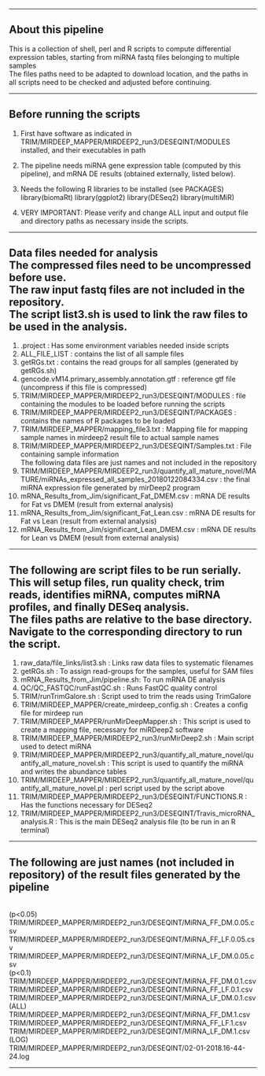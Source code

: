 ---------------------------------
About this pipeline
------------------------------
This is a collection of shell, perl and R scripts to compute differential expression tables, starting from miRNA fastq files belonging to multiple samples <br>
The files paths need to be adapted to download location, and the paths in all scripts need to be checked and adjusted before continuing.

---------------------------------
Before running the scripts
------------------------------
1. First have software as indicated in TRIM/MIRDEEP_MAPPER/MIRDEEP2_run3/DESEQINT/MODULES installed, and their executables in path

2. The pipeline needs miRNA gene expression table (computed by this pipeline), and mRNA DE results (obtained externally, listed below).

3. Needs the following R libraries to be installed (see PACKAGES)
	library(biomaRt)
	library(ggplot2)
	library(DESeq2)
	library(multiMiR)

4. VERY IMPORTANT: Please verify and change ALL input and output file and directory paths as necessary inside the scripts. 

---------------------------------
Data files needed for analysis <br>
The compressed files need to be uncompressed before use. <br>
The raw input fastq files are not included in the repository.  <br>
The script list3.sh is used to link the raw files to be used in the analysis.
---------------------------------

1. .project : Has some environment variables needed inside scripts
2. ALL_FILE_LIST : contains the list of all sample files
3. getRGs.txt : contains the read groups for all samples (generated by getRGs.sh)
4. gencode.vM14.primary_assembly.annotation.gtf : reference gtf file (uncompress if this file is compressed)
5. TRIM/MIRDEEP_MAPPER/MIRDEEP2_run3/DESEQINT/MODULES : file containing the modules to be loaded before running the scripts
6. TRIM/MIRDEEP_MAPPER/MIRDEEP2_run3/DESEQINT/PACKAGES : contains the names of R packages to be loaded
7. TRIM/MIRDEEP_MAPPER/mapping_file3.txt : Mapping file for mapping sample names in mirdeep2 result file to actual sample names
8. TRIM/MIRDEEP_MAPPER/MIRDEEP2_run3/DESEQINT/Samples.txt : File containing sample information
<br> The following data files are just names and not included in the repository <br>
9. TRIM/MIRDEEP_MAPPER/MIRDEEP2_run3/quantify_all_mature_novel/MATURE/miRNAs_expressed_all_samples_20180122084334.csv : the final miRNA expression file generated by mirDeep2 program
10. mRNA_Results_from_Jim/significant_Fat_DMEM.csv : mRNA DE results for Fat vs DMEM (result from external analysis)
11. mRNA_Results_from_Jim/significant_Fat_Lean.csv : mRNA DE results for Fat vs Lean (result from external analysis)
12. mRNA_Results_from_Jim/significant_Lean_DMEM.csv : mRNA DE results for Lean vs DMEM (result from external analysis)


---------------------------------
The following are script files to be run serially. <br>
This will setup files, run quality check, trim reads, identifies miRNA, computes miRNA profiles, and finally DESeq analysis. <br>
The files paths are relative to the base directory. Navigate to the corresponding directory to run the script.
---------------------------------

1. raw_data/file_links/list3.sh : Links raw data files to systematic filenames
2. getRGs.sh : To assign read-groups for the samples, useful for SAM files
3. mRNA_Results_from_Jim/pipeline.sh: To run mRNA DE analysis
4. QC/QC_FASTQC/runFastQC.sh : Runs FastQC quality control
5. TRIM/runTrimGalore.sh : Script used to trim the reads using TrimGalore
6. TRIM/MIRDEEP_MAPPER/create_mirdeep_config.sh : Creates a config file for mirdeep run
7. TRIM/MIRDEEP_MAPPER/runMirDeepMapper.sh : This script is used to create a mapping file, necessary for miRDeep2 software
8. TRIM/MIRDEEP_MAPPER/MIRDEEP2_run3/runMirDeep2.sh : Main script used to detect miRNA
9. TRIM/MIRDEEP_MAPPER/MIRDEEP2_run3/quantify_all_mature_novel/quantify_all_mature_novel.sh : This script is used to quantify the miRNA and writes the abundance tables
10. TRIM/MIRDEEP_MAPPER/MIRDEEP2_run3/quantify_all_mature_novel/quantify_all_mature_novel.pl : perl script used by the script above
11. TRIM/MIRDEEP_MAPPER/MIRDEEP2_run3/DESEQINT/FUNCTIONS.R : Has the functions necessary for DESeq2
12. TRIM/MIRDEEP_MAPPER/MIRDEEP2_run3/DESEQINT/Travis_microRNA_analysis.R : This is the main DESeq2 analysis file (to be run in an R terminal)

---------------------------------
The following are just names (not included in repository) of the result files generated by the pipeline
---------------------------------

<br> (p<0.05) <br>
TRIM/MIRDEEP_MAPPER/MIRDEEP2_run3/DESEQINT/MiRNA_FF_DM.0.05.csv
TRIM/MIRDEEP_MAPPER/MIRDEEP2_run3/DESEQINT/MiRNA_FF_LF.0.05.csv
TRIM/MIRDEEP_MAPPER/MIRDEEP2_run3/DESEQINT/MiRNA_LF_DM.0.05.csv
<br> (p<0.1) <br>
TRIM/MIRDEEP_MAPPER/MIRDEEP2_run3/DESEQINT/MiRNA_FF_DM.0.1.csv
TRIM/MIRDEEP_MAPPER/MIRDEEP2_run3/DESEQINT/MiRNA_FF_LF.0.1.csv
TRIM/MIRDEEP_MAPPER/MIRDEEP2_run3/DESEQINT/MiRNA_LF_DM.0.1.csv
<br> (ALL) <br>
TRIM/MIRDEEP_MAPPER/MIRDEEP2_run3/DESEQINT/MiRNA_FF_DM.1.csv
TRIM/MIRDEEP_MAPPER/MIRDEEP2_run3/DESEQINT/MiRNA_FF_LF.1.csv
TRIM/MIRDEEP_MAPPER/MIRDEEP2_run3/DESEQINT/MiRNA_LF_DM.1.csv
<br> (LOG) <br>
TRIM/MIRDEEP_MAPPER/MIRDEEP2_run3/DESEQINT/02-01-2018.16-44-24.log

---------------------------------
